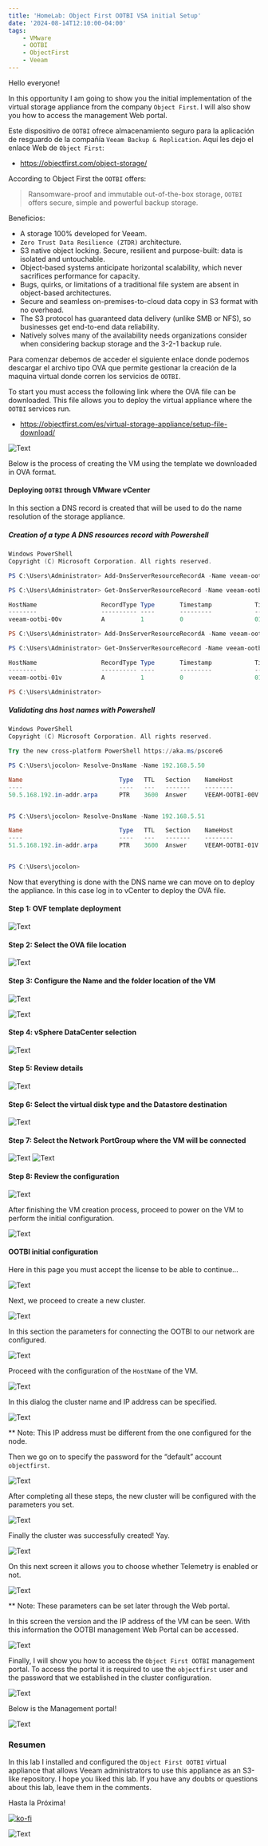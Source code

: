 ```yaml
---
title: 'HomeLab: Object First OOTBI VSA initial Setup'
date: '2024-08-14T12:10:00-04:00'
tags:
    - VMware
    - OOTBI
    - ObjectFirst
    - Veeam
---
```


Hello everyone!

In this opportunity I am going to show you the initial implementation of the virtual storage appliance from the company `Object First`. I will also show you how to access the management Web portal.

Este dispositivo de `OOTBI` ofrece almacenamiento seguro para la aplicación de resguardo de la compañía `Veeam Backup & Replication`. Aquí les dejo el enlace Web de `Object First`:

- https://objectfirst.com/object-storage/

According to Object First the `OOTBI` offers:

> Ransomware-proof and immutable out-of-the-box storage, `OOTBI` offers secure, simple and powerful backup storage.

Beneficios:

- A storage 100% developed for Veeam.
- `Zero Trust Data Resilience (ZTDR)` architecture.
- S3 native object locking. Secure, resilient and purpose-built: data is isolated and untouchable.
- Object-based systems anticipate horizontal scalability, which never sacrifices performance for capacity.
- Bugs, quirks, or limitations of a traditional file system are absent in object-based architectures.
- Secure and seamless on-premises-to-cloud data copy in S3 format with no overhead.
- The S3 protocol has guaranteed data delivery (unlike SMB or NFS), so businesses get end-to-end data reliability.
- Natively solves many of the availability needs organizations consider when considering backup storage and the 3-2-1 backup rule.

Para comenzar debemos de acceder el siguiente enlace donde podemos descargar el archivo tipo OVA que permite gestionar la creación de la maquina virtual donde corren los servicios de `OOTBI`.

To start you must access the following link where the OVA file can be downloaded. This file allows you to deploy the virtual appliance where the `OOTBI` services run.

- https://objectfirst.com/es/virtual-storage-appliance/setup-file-download/

![Text](/img/2024/homelab-ootbi-initial-setup/OOTBI-00.webp)

Below is the process of creating the VM using the template we downloaded in OVA format.

#### Deploying `OOTBI` through VMware vCenter

In this section a DNS record is created that will be used to do the name resolution of the storage appliance.

##### Creation of a type A DNS resources record with Powershell

```powershell
Windows PowerShell
Copyright (C) Microsoft Corporation. All rights reserved.

PS C:\Users\Administrator> Add-DnsServerResourceRecordA -Name veeam-ootbi-00v -IPv4Address 192.168.5.51 -ZoneName pharmax.local -CreatePtr -AllowUpdateAny

PS C:\Users\Administrator> Get-DnsServerResourceRecord -Name veeam-ootbi-00v -ZoneName pharmax.local

HostName                  RecordType Type       Timestamp            TimeToLive      RecordData
--------                  ---------- ----       ---------            ----------      ----------
veeam-ootbi-00v           A          1          0                    01:00:00        192.168.5.50

PS C:\Users\Administrator> Add-DnsServerResourceRecordA -Name veeam-ootbi-01v -IPv4Address 192.168.5.51 -ZoneName pharmax.local -CreatePtr -AllowUpdateAny

PS C:\Users\Administrator> Get-DnsServerResourceRecord -Name veeam-ootbi-01v -ZoneName pharmax.local

HostName                  RecordType Type       Timestamp            TimeToLive      RecordData
--------                  ---------- ----       ---------            ----------      ----------
veeam-ootbi-01v           A          1          0                    01:00:00        192.168.5.51

PS C:\Users\Administrator>
```

##### Validating dns host names with Powershell

```powershell
Windows PowerShell
Copyright (C) Microsoft Corporation. All rights reserved.

Try the new cross-platform PowerShell https://aka.ms/pscore6

PS C:\Users\jocolon> Resolve-DnsName -Name 192.168.5.50

Name                           Type   TTL   Section    NameHost
----                           ----   ---   -------    --------
50.5.168.192.in-addr.arpa      PTR    3600  Answer     VEEAM-OOTBI-00V.pharmax.local


PS C:\Users\jocolon> Resolve-DnsName -Name 192.168.5.51

Name                           Type   TTL   Section    NameHost
----                           ----   ---   -------    --------
51.5.168.192.in-addr.arpa      PTR    3600  Answer     VEEAM-OOTBI-01V.pharmax.local


PS C:\Users\jocolon>
```

Now that everything is done with the DNS name we can move on to deploy the appliance. In this case log in to vCenter to deploy the OVA file.

#### Step 1: OVF template deployment

![Text](/img/2024/homelab-ootbi-initial-setup/OOTBI-01.webp)

#### Step 2: Select the OVA file location

![Text](/img/2024/homelab-ootbi-initial-setup/OOTBI-02.webp)

#### Step 3: Configure the Name and the folder location of the VM

![Text](/img/2024/homelab-ootbi-initial-setup/OOTBI-11.webp)

![Text](/img/2024/homelab-ootbi-initial-setup/OOTBI-03.webp)

#### Step 4: vSphere DataCenter selection

![Text](/img/2024/homelab-ootbi-initial-setup/OOTBI-04.webp)

#### Step 5: Review details

![Text](/img/2024/homelab-ootbi-initial-setup/OOTBI-05.webp)

#### Step 6: Select the virtual disk type and the Datastore destination

![Text](/img/2024/homelab-ootbi-initial-setup/OOTBI-06.webp)

#### Step 7: Select the Network PortGroup where the VM will be connected

![Text](/img/2024/homelab-ootbi-initial-setup/OOTBI-07.webp)
![Text](/img/2024/homelab-ootbi-initial-setup/OOTBI-08.webp)

#### Step 8: Review the configuration

![Text](/img/2024/homelab-ootbi-initial-setup/OOTBI-09.webp)

After finishing the VM creation process, proceed to power on the VM to perform the initial configuration.

![Text](/img/2024/homelab-ootbi-initial-setup/OOTBI-12.webp)

#### OOTBI initial configuration

Here in this page you must accept the license to be able to continue...

![Text](/img/2024/homelab-ootbi-initial-setup/OOTBI-14.webp)

Next, we proceed to create a new cluster.

![Text](/img/2024/homelab-ootbi-initial-setup/OOTBI-15.webp)

In this section the parameters for connecting the OOTBI to our network are configured.

![Text](/img/2024/homelab-ootbi-initial-setup/OOTBI-16.webp)

Proceed with the configuration of the `HostName` of the VM.

![Text](/img/2024/homelab-ootbi-initial-setup/OOTBI-17.webp)

In this dialog the cluster name and IP address can be specified.

![Text](/img/2024/homelab-ootbi-initial-setup/OOTBI-20.webp)

** Note: This IP address must be different from the one configured for the node.

Then we go on to specify the password for the “default” account `objectfirst`.

![Text](/img/2024/homelab-ootbi-initial-setup/OOTBI-21.webp)

After completing all these steps, the new cluster will be configured with the parameters you set.

![Text](/img/2024/homelab-ootbi-initial-setup/OOTBI-22.webp)

Finally the cluster was successfully created! Yay.

![Text](/img/2024/homelab-ootbi-initial-setup/OOTBI-23.webp)

On this next screen it allows you to choose whether Telemetry is enabled or not.

![Text](/img/2024/homelab-ootbi-initial-setup/OOTBI-24.webp)

**  Note: These parameters can be set later through the Web portal.

In this screen the version and the IP address of the VM can be seen. With this information the OOTBI management Web Portal can be accessed.

![Text](/img/2024/homelab-ootbi-initial-setup/OOTBI-28.webp)

Finally, I will show you how to access the `Object First OOTBI` management portal. To access the portal it is required to use the `objectfirst` user and the password that we established in the cluster configuration.

![Text](/img/2024/homelab-ootbi-initial-setup/OOTBI-26.webp)

Below is the Management portal!

![Text](/img/2024/homelab-ootbi-initial-setup/OOTBI-27.webp)

### Resumen

In this lab I installed and configured the `Object First OOTBI` virtual appliance that allows Veeam administrators to use this appliance as an S3-like repository. I hope you liked this lab. If you have any doubts or questions about this lab, leave them in the comments.

Hasta la Próxima!

[![ko-fi](https://ko-fi.com/img/githubbutton_sm.svg)](https://ko-fi.com/F1F8DEV80)

![Text](/img/hasta-luego-5937ba.webp#center)
